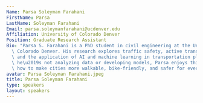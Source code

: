 ```yaml
---
Name: Parsa Soleyman Farahani
FirstName: Parsa
LastName: Soleyman Farahani
Email: parsa.soleymanfarahani@ucdenver.edu
Affiliation: University of Colorado Denver
Position: Graduate Research Assistant
Bio: "Parsa S. Farahani is a PhD student in civil engineering at the University of\
  \ Colorado Denver. His research explores traffic safety, active transportation,\
  \ and the application of AI and machine learning in transportation planning. When\
  \ he\u2019s not analyzing data or developing models, Parsa enjoys thinking about\
  \ how to make cities more walkable, bike-friendly, and safer for everyone."
avatar: Parsa Soleyman Farahani.jpeg
title: Parsa Soleyman Farahani
type: speakers
layout: speakers
---
```


